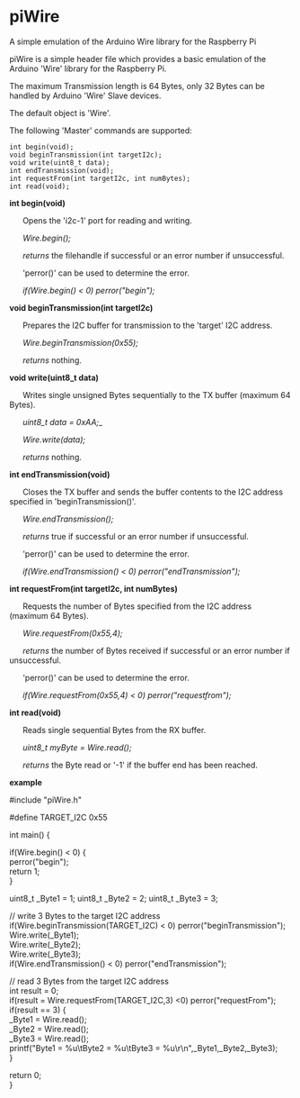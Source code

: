 # piWire
 A simple emulation of the Arduino Wire library for the Raspberry Pi

piWire is a simple header file which provides a basic emulation of the Arduino 'Wire' library for the Raspberry Pi.

The maximum Transmission length is 64 Bytes, only 32 Bytes can be handled by Arduino 'Wire' Slave devices.

The default object is 'Wire'.

The following 'Master' commands are supported:

	int begin(void);
	void beginTransmission(int targetI2c);
	void write(uint8_t data);
	int endTransmission(void);
	int requestFrom(int targetI2c, int numBytes);
	int read(void);
	
**int begin(void)**

&nbsp;&nbsp;&nbsp;&nbsp;&nbsp;&nbsp;Opens the 'i2c-1' port for reading and writing.

&nbsp;&nbsp;&nbsp;&nbsp;&nbsp;&nbsp;*Wire.begin();*

&nbsp;&nbsp;&nbsp;&nbsp;&nbsp;&nbsp;*returns* the filehandle if successful or an error number if unsuccessful.

&nbsp;&nbsp;&nbsp;&nbsp;&nbsp;&nbsp;'perror()' can be used to determine the error.

&nbsp;&nbsp;&nbsp;&nbsp;&nbsp;&nbsp;*if(Wire.begin() < 0) perror("begin");*

**void beginTransmission(int targetI2c)**

&nbsp;&nbsp;&nbsp;&nbsp;&nbsp;&nbsp;Prepares the I2C buffer for transmission to the 'target' I2C address.

&nbsp;&nbsp;&nbsp;&nbsp;&nbsp;&nbsp;*Wire.beginTransmission(0x55);*

&nbsp;&nbsp;&nbsp;&nbsp;&nbsp;&nbsp;*returns* nothing.

**void write(uint8_t data)**

&nbsp;&nbsp;&nbsp;&nbsp;&nbsp;&nbsp;Writes single unsigned Bytes sequentially to the TX buffer (maximum 64 Bytes).

&nbsp;&nbsp;&nbsp;&nbsp;&nbsp;&nbsp;*uint8_t data = 0xAA;*_

&nbsp;&nbsp;&nbsp;&nbsp;&nbsp;&nbsp;*Wire.write(data);*

&nbsp;&nbsp;&nbsp;&nbsp;&nbsp;&nbsp;*returns* nothing.

**int endTransmission(void)**

&nbsp;&nbsp;&nbsp;&nbsp;&nbsp;&nbsp;Closes the TX buffer and sends the buffer contents to the I2C address specified in 'beginTransmission()'.

&nbsp;&nbsp;&nbsp;&nbsp;&nbsp;&nbsp;*Wire.endTransmission();*

&nbsp;&nbsp;&nbsp;&nbsp;&nbsp;&nbsp;*returns* true if successful or an error number if unsuccessful.

&nbsp;&nbsp;&nbsp;&nbsp;&nbsp;&nbsp;'perror()' can be used to determine the error.

&nbsp;&nbsp;&nbsp;&nbsp;&nbsp;&nbsp;*if(Wire.endTransmission() < 0) perror("endTransmission");*

**int requestFrom(int targetI2c, int numBytes)**

&nbsp;&nbsp;&nbsp;&nbsp;&nbsp;&nbsp;Requests the number of Bytes specified from the I2C address (maximum 64 Bytes).

&nbsp;&nbsp;&nbsp;&nbsp;&nbsp;&nbsp;*Wire.requestFrom(0x55,4);*

&nbsp;&nbsp;&nbsp;&nbsp;&nbsp;&nbsp;*returns* the number of Bytes received if successful or an error number if unsuccessful.

&nbsp;&nbsp;&nbsp;&nbsp;&nbsp;&nbsp;'perror()' can be used to determine the error.

&nbsp;&nbsp;&nbsp;&nbsp;&nbsp;&nbsp;*if(Wire.requestFrom(0x55,4) < 0) perror("requestfrom");*

**int read(void)**

&nbsp;&nbsp;&nbsp;&nbsp;&nbsp;&nbsp;Reads single sequential Bytes from the RX buffer.

&nbsp;&nbsp;&nbsp;&nbsp;&nbsp;&nbsp;*uint8_t myByte = Wire.read();*

&nbsp;&nbsp;&nbsp;&nbsp;&nbsp;&nbsp;*returns* the Byte read or '-1' if the buffer end has been reached.


**example**

\#include "piWire.h"

\#define TARGET_I2C 0x55

int main() {

if(Wire.begin() < 0) {  
perror("begin");  
return 1;  
}  

uint8_t _Byte1 = 1;
uint8_t _Byte2 = 2;
uint8_t _Byte3 = 3;

// write 3 Bytes to the target I2C address  
if(Wire.beginTransmission(TARGET_I2C) < 0) perror("beginTransmission");  
Wire.write(_Byte1);  
Wire.write(_Byte2);  
Wire.write(_Byte3);  
if(Wire.endTransmission() < 0) perror("endTransmission");  

// read 3 Bytes from the target I2C address  
int result = 0;  
if(result = Wire.requestFrom(TARGET_I2C,3) <0) perror("requestFrom");  
if(result == 3) {  
\_Byte1 = Wire.read();  
\_Byte2 = Wire.read();  
\_Byte3 = Wire.read();  
printf("Byte1 = %u\tByte2 = %u\tByte3 = %u\r\n",\_Byte1,\_Byte2,\_Byte3);  
}  

return 0;  
}
